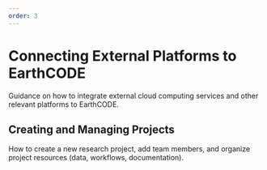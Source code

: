 ```yaml
---
order: 3
---
```

# Connecting External Platforms to EarthCODE

Guidance on how to integrate external cloud computing services and other relevant platforms to EarthCODE.

## Creating and Managing Projects
How to create a new research project, add team members, and organize project resources (data, workflows, documentation).
